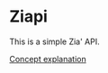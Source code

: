 # Ziapi

This is a simple Zia' API.

[Concept explanation](https://epitechfr-my.sharepoint.com/:p:/g/personal/hung_dao-nguyen_epitech_eu/EWejVtEkfnZOiK3fuA-CgXUBjUrfPaUUGrIZt5COcq9qbQ?e=cgnn5o)
